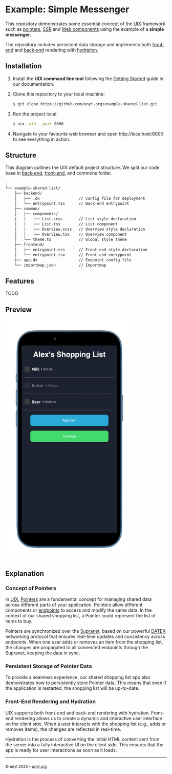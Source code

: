 # Example: Simple Messenger

This repository demonstrates some essential concept of the [UIX](https://uix.unyt.org) framework such as [pointers](https://unyt.org/glossary#pointer), [SSR](https://unyt.org/glossary#ssr) and [Web components](https://unyt.org/glossary#web-components) using the example of a **simple messenger**.


The repository includes persistent data storage and implements both [front-end](https://unyt.org/glossary#back-end) and [back-end](https://unyt.org/glossary#back-end) rendering with [hydration](https://unyt.org/glossary#hydration).

## Installation
1. Install the **UIX command line tool** following the [Getting Started](https://docs.unyt.org/manual/uix/getting-started#the-uix-command-line-tool) guide in our documentation.

2. Clone this repository to your local machine:

	```bash
	$ git clone https://github.com/unyt-org/example-shared-list.git
	```
3. Run the project local
	```bash
	$ uix -wlb --port 8000
	```
4. Navigate to your favourite web browser and open http://localhost:8000 to see everything in action. 

## Structure
This diagram outlines the UIX default project structure.
We split our code base in [back-end](https://unyt.org/glossary#back-end), [front-end](https://unyt.org/glossary#front-end), and commons folder.
```
.
└── example-shared-list/
    ├── backend/
    │   ├── .dx                 // Config file for deployment
    │   └── entrypoint.tsx      // Back-end entrypoint
    ├── common/
    │   ├── compoments/
    │   │   ├── List.scss       // List style declaration
    │   │   ├── List.tsx        // List component
    │   │   ├── Overview.scss   // Overview style declaration
    │   │   └── Overview.tsx    // Overview component
    │   └── theme.ts            // Global style theme
    ├── frontend/
    │   ├── entrypoint.css      // Front-end style declaration
    │   └── entrypoint.tsx      // Front-end entrypoint
    ├── app.dx                  // Endpoint config file
    └── importmap.json          // Importmap
```

## Features
TODO

## Preview
<img src=".github/screenshot.png" width="400">


## Explanation
### Concept of Pointers
In [UIX](https://uix.unyt.org), [Pointers](https://unyt.org/glossary#pointer) are a fundamental concept for managing shared data across different parts of your application. Pointers allow different components or [endpoints](https://unyt.org/glossary#endpoint) to access and modify the same data. In the context of our shared shopping list, a Pointer could represent the list of items to buy.

Pointers are synchronized over the [Supranet](https://unyt.org/glossary#supranet), based on our powerful [DATEX](https://datex.unyt.org) networking protocol that ensures real-time updates and consistency across endpoints. When one user adds or removes an item from the shopping list, the changes are propagated to all connected endpoints through the Supranet, keeping the data in sync.

### Persistent Storage of Pointer Data
To provide a seamless experience, our shared shopping list app also demonstrates how to persistently store Pointer data. This means that even if the application is restarted, the shopping list will be up-to-date.

### Front-End Rendering and Hydration
UIX supports both front-end and back-end rendering with hydration. Front-end rendering allows us to create a dynamic and interactive user interface on the client side. When a user interacts with the shopping list (e.g., adds or removes items), the changes are reflected in real-time.

Hydration is the process of converting the initial HTML content sent from the server into a fully interactive UI on the client side. This ensures that the app is ready for user interactions as soon as it loads.

---

<sub>&copy; unyt 2023 • [unyt.org](https://unyt.org)</sub>
